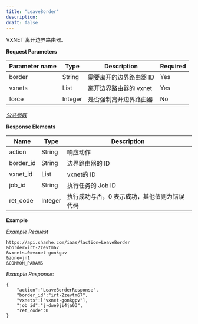 ```yaml
---
title: "LeaveBorder"
description: 
draft: false
---
```




VXNET 离开边界路由器。


**Request Parameters**

| Parameter name | Type | Description | Required |
| --- | --- | --- | --- |
| border | String | 需要离开的边界路由器 ID | Yes |
| vxnets | List | 离开边界路由器的 vxnet | Yes |
| force | Integer | 是否强制离开边界路由器 | No |

[_公共参数_](../../../parameters/)

**Response Elements**

| Name | Type | Description |
| --- | --- | --- |
| action | String | 响应动作 |
| border_id | String | 边界路由器的 ID |
| vxnet_id | List | vxnet的 ID |
| job_id | String | 执行任务的 Job ID |
| ret_code | Integer | 执行成功与否，0 表示成功，其他值则为错误代码 |

**Example**

_Example Request_

```
https://api.shanhe.com/iaas/?action=LeaveBorder
&border=irt-2zevtm67
&vxnets.0=vxnet-gonkgpv
&zone=jn1
&COMMON_PARAMS
```

_Example Response_:

```
{
    "action":"LeaveBorderResponse",
    "border_id":"irt-2zevtm67",
    "vxnets":["vxnet-gonkgpv"],
    "job_id":"j-dwe9ji4ja03",
    "ret_code":0
}
```
